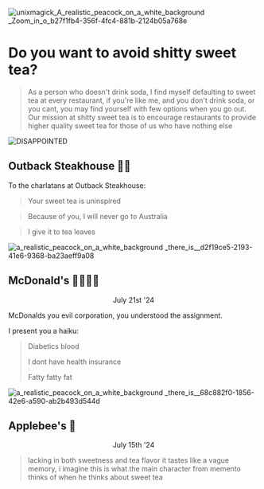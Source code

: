 ![unixmagick_A_realistic_peacock_on_a_white_background _Zoom_in_o_b27f1fb4-356f-4fc4-881b-2124b05a768e](https://github.com/user-attachments/assets/a9cedf5f-17b1-42f3-8a70-bc65092d879f)

# Do you want to avoid shitty sweet tea?
> As a person who doesn't drink soda, I find myself defaulting to sweet tea at every restaurant, if you're like me, and you don't drink soda, or you cant, you may find yourself with few options when you go out. Our mission at shitty sweet tea is to encourage restaurants to provide higher quality sweet tea for those of us who have nothing else

![DISAPPOINTED](https://github.com/user-attachments/assets/03546603-842e-48ca-9272-b244af60b7df)

## Outback Steakhouse 🍃🍃

To the charlatans at Outback Steakhouse:

> Your sweet tea is uninspired

> Because of you, I will never go to Australia

> I give it to tea leaves

![a_realistic_peacock_on_a_white_background _there_is__d2f19ce5-2193-41e6-9368-ba23aeff9a08](https://github.com/user-attachments/assets/ed8ce353-2fbe-4bc3-beb5-298f2d101312)

## McDonald's 🍃🍃🍃🍃

<p style="text-align: center;">July 21st '24</p>

McDonalds you evil corporation, you understood the assignment.

I present you a haiku:

> Diabetics blood
> 
> I dont have health insurance
> 
> Fatty fatty fat



![a_realistic_peacock_on_a_white_background _there_is__68c882f0-1856-42e6-a590-ab2b493d544d](https://github.com/user-attachments/assets/c27a0ea2-e9bd-4caf-99e8-d18717438bc5)


## Applebee's 🍃

<p style="text-align: center;">July 15th '24</p>

> lacking in both sweetness and tea flavor it tastes like a vague memory, i imagine this is what the main character from memento thinks of when he thinks about sweet tea

